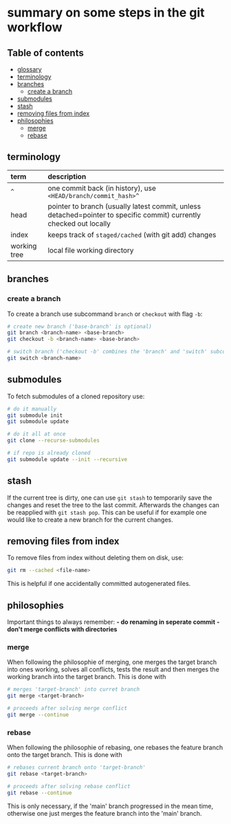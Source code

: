 # summary on some steps in the git workflow

## Table of contents

- [glossary](#glossary)
- [terminology](#terminology)
- [branches](#branches)
  - [create a branch](#create-a-branch)
- [submodules](#submodules)
- [stash](#stash)
- [removing files from index](#removing-files-from-index)
- [philosophies](#philosophies)
  - [merge](#merge)
  - [rebase](#rebase)

## terminology

| term | description |
| :--- | :---------- |
| `^` | one commit back (in history), use `<HEAD/branch/commit_hash>^` |
| head | pointer to branch (usually latest commit, unless detached=pointer to specific commit) currently checked out locally |
| index | keeps track of `staged/cached` (with git add) changes |
| working tree | local file working directory |


## branches

### create a branch

To create a branch use subcommand `branch` or `checkout` with flag `-b`:
```bash
# create new branch ('base-branch' is optional)
git branch <branch-name> <base-branch>
git checkout -b <branch-name> <base-branch>

# switch branch ('checkout -b' combines the 'branch' and 'switch' subcommands)
git switch <branch-name>
```


## submodules

To fetch submodules of a cloned repository use:
```sh
# do it manually
git submodule init
git submodule update

# do it all at once
git clone --recurse-submodules

# if repo is already cloned
git submodule update --init --recursive
```


## stash

If the current tree is dirty, one can use `git stash` to temporarily save the changes and reset the tree to the last commit.
Afterwards the changes can be reapplied with `git stash pop`.
This can be useful if for example one would like to create a new branch for the current changes.


## removing files from index

To remove files from index without deleting them on disk, use:
```sh
git rm --cached <file-name>
```
This is helpful if one accidentally committed autogenerated files.


## philosophies

Important things to always remember:
**- do renaming in seperate commit**
**- don't merge conflicts with directories**


### merge

When following the philosophie of merging, one merges the target branch into ones working, solves all conflicts, tests the result and then merges the working branch into the target branch. This is done with
```sh
# merges 'target-branch' into curret branch
git merge <target-branch>

# proceeds after solving merge conflict
git merge --continue
```


### rebase

When following the philosophie of rebasing, one rebases the feature branch onto the target branch. This is done with
```sh
# rebases current branch onto 'target-branch'
git rebase <target-branch>

# proceeds after solving rebase conflict
git rebase --continue
```
This is only necessary, if the 'main' branch progressed in the mean time, otherwise one just merges the feature branch into the 'main' branch.

